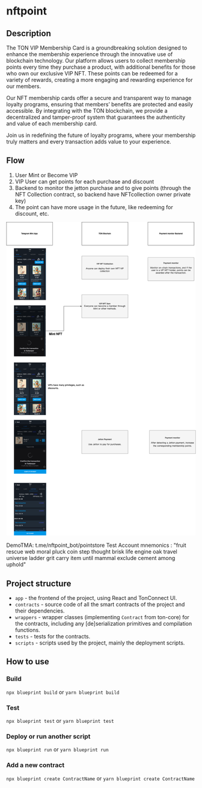 # nftpoint

## Description

The TON VIP Membership Card is a groundbreaking solution designed to enhance the membership experience through the innovative use of blockchain technology. Our platform allows users to collect membership points every time they purchase a product, with additional benefits for those who own our exclusive VIP NFT. These points can be redeemed for a variety of rewards, creating a more engaging and rewarding experience for our members.

Our NFT membership cards offer a secure and transparent way to manage loyalty programs, ensuring that members’ benefits are protected and easily accessible. By integrating with the TON blockchain, we provide a decentralized and tamper-proof system that guarantees the authenticity and value of each membership card.

Join us in redefining the future of loyalty programs, where your membership truly matters and every transaction adds value to your experience.

## Flow

1. User Mint or Become VIP
2. VIP User can get points for each purchase and discount
3. Backend to monitor the jetton purchase and to give points (through the NFT Collection contract, so backend have NFTcollection owner private key)
4. The point can have more usage in the future, like redeeming for discount, etc.

![Flow](./flow.png)

DemoTMA: t.me/nftpoint_bot/pointstore
Test Account mnemonics :
"fruit rescue web moral pluck coin step thought brisk life engine oak travel universe ladder grit carry item until mammal exclude cement among uphold"

## Project structure

-   `app` - the frontend of the project, using React and TonConnect UI.
-   `contracts` - source code of all the smart contracts of the project and their dependencies.
-   `wrappers` - wrapper classes (implementing `Contract` from ton-core) for the contracts, including any [de]serialization primitives and compilation functions.
-   `tests` - tests for the contracts.
-   `scripts` - scripts used by the project, mainly the deployment scripts.

## How to use

### Build

`npx blueprint build` or `yarn blueprint build`

### Test

`npx blueprint test` or `yarn blueprint test`

### Deploy or run another script

`npx blueprint run` or `yarn blueprint run`

### Add a new contract

`npx blueprint create ContractName` or `yarn blueprint create ContractName`
